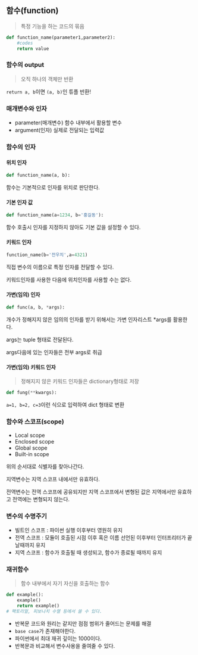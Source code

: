 ## 함수(function)

> 특정 기능을 하는 코드의 묶음

```python
def function_name(parameter1,parameter2):
    #codes
    return value
```



### 함수의 output

>  오직 하나의 객체만 반환

`return a, b`이면 `(a, b)`인 튜플 반환!



### 매개변수와 인자

* parameter(매개변수)
  함수 내부에서 활용할 변수
* argument(인자)
  실제로 전달되는 입력값



### 함수의 인자

#### 위치 인자

```python
def function_name(a, b):
```

함수는 기본적으로 인자를 위치로 판단한다.



#### 기본 인자 값

```python
def function_name(a=1234, b='홍길동'):
```

함수 호출시 인자를 지정하지 않아도 기본 값을 설정할 수 있다.



#### 키워드 인자

```python
function_name(b='전우치',a=4321)
```

직접 변수의 이름으로 특정 인자를 전달할 수 있다.

키워드인자를 사용한 다음에 위치인자를 사용할 수는 없다.



#### 가변(임의) 인자

```python
def func(a, b, *args):
```

개수가 정해지지 않은 임의의 인자를 받기 위해서는 가변 인자리스트 *args를 활용한다.

args는 tuple 형태로 전달된다.

args다음에 있는 인자들은 전부 args로 취급



#### 가변(임의) 키워드 인자

> 정해지지 않은 키워드 인자들은 dictionary형태로 저장

```python
def fung(**kwargs):
```

`a=1, b=2, c=3`이런 식으로 입력하여 dict 형태로 변환





### 함수와 스코프(scope)

* Local scope
* Enclosed scope
* Global scope
* Built-in scope

위의 순서대로 식별자를 찾아나간다.



지역변수는 지역 스코프 내에서만 유효하다.

전역변수는 전역 스코프에 공유되지만 지역 스코프에서 변형된 값은 지역에서만 유효하고 전역에는 변형되지 않는다.



### 변수의 수명주기

* 빌트인 스코프 : 파이썬 실행 이후부터 영원히 유지
* 전역 스코프 : 모듈이 호출된 시점 이후 혹은 이름 선언된 이후부터 인터프리터가 끝날때까지 유지
* 지역 스코프 : 함수가 호출될 때 생성되고, 함수가 종료될 때까지 유지





### 재귀함수

> 함수 내부에서 자기 자신을 호출하는 함수

```python
def example():
    example()
    return example()
# 팩토리얼, 피보나치 수열 등에서 쓸 수 있다.
```

* 반복문 코드와 원리는 같지만 점점 범위가 줄어드는 문제를 해결
* `base case`가 존재해야한다.
* 파이썬에서 최대 재귀 깊이는 1000이다.
* 반복문과 비교해서 변수사용을 줄여줄 수 있다.